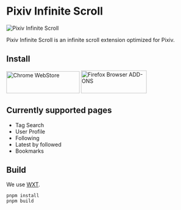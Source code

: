 # Pixiv Infinite Scroll

![Pixiv Infinite Scroll](https://github.com/user-attachments/assets/e8a254a9-aac6-48a2-85ed-1837f187e7f4)

Pixiv Infinite Scroll is an infinite scroll extension optimized for Pixiv.

## Install

<a href="https://chromewebstore.google.com/detail/pixiv-infinite-scroll/ihbbldgmjgjfpglmceokpdjenkjedcnb"><img alt="Chrome WebStore" width="191.8" height="58" src="https://developer.chrome.com/static/docs/webstore/branding/image/UV4C4ybeBTsZt43U4xis.png"></a>
<a href="https://addons.mozilla.org/ja/firefox/addon/pixiv-infinite-scroll/"><img alt="Firefox Browser ADD-ONS" width="172" height="60" src="https://blog.mozilla.org/addons/files/2015/11/get-the-addon.png"></a>

## Currently supported pages

- Tag Search
- User Profile
- Following
- Latest by followed
- Bookmarks

## Build

We use [WXT](https://wxt.dev/).

```shell
pnpm install
pnpm build
```

